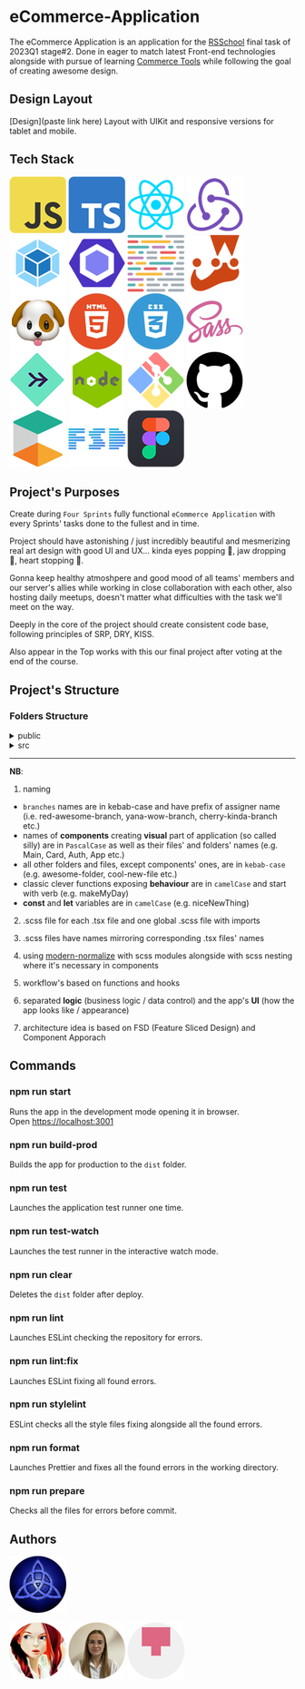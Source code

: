 # eCommerce-Application

The eCommerce Application is an application for the [RSSchool](https://rs.school/) final task of 2023Q1 stage#2.
Done in eager to match latest Front-end technologies alongside with pursue of learning [Commerce Tools](https://commercetools.com/) while following the goal of creating awesome design.

## Design Layout

[Design](paste link here) Layout with UIKit and responsive versions for tablet and mobile.

## Tech Stack

![js](./public/assets/tech-stack-images/js.png)
![ts](./public/assets/tech-stack-images/ts.png)
![react](./public/assets/tech-stack-images/react.png)
![redux](./public/assets/tech-stack-images/redux.png)
![webpack](./public/assets/tech-stack-images/webpack.png)
![eslint](./public/assets/tech-stack-images/eslint.png)
![prettier](./public/assets/tech-stack-images/prettier.png)
![jest](./public/assets/tech-stack-images/jest.png)
![husky](./public/assets/tech-stack-images/husky.png)
![html](./public/assets/tech-stack-images/html.png)
![css](./public/assets/tech-stack-images/css.png)
![scss](./public/assets/tech-stack-images/scss.png)
![normalize](./public/assets/tech-stack-images/modern-normalize.png)
![node](./public/assets/tech-stack-images/node.png)
![git](./public/assets/tech-stack-images/git.png)
![github](./public/assets/tech-stack-images/github.png)
![ecommerce tools](./public/assets/tech-stack-images/ecommerce_tools.png)
![fsd](./public/assets/tech-stack-images/fsd_architecture.png)
![figma](./public/assets/tech-stack-images/figma.png)

## Project's Purposes

Create during `Four Sprints` fully functional `eCommerce Application` with every Sprints' tasks done to the fullest and in time.

Project should have astonishing / just incredibly beautiful and mesmerizing real art design with good UI and UX... kinda eyes popping 👀, jaw dropping 👄, heart stopping 💖.

Gonna keep healthy atmoshpere and good mood of all teams' members and our server's allies while working in close collaboration with each other, also hosting daily meetups, doesn't matter what difficulties with the task we'll meet on the way.

Deeply in the core of the project should create consistent code base, following principles of SRP, DRY, KISS.

Also appear in the Top works with this our final project after voting at the end of the course.

## Project's Structure

### Folders Structure

<details><summary>public</summary>

- assets (pics, icons, backgrounds, design references etc.)
- favicon
- fonts
</details>

<details><summary>src</summary>

- App (One ring to rule them all, One ring to find them, One ring to bring them all ©Lord of the Rings)
<details><summary>components</summary>

- Card
- Catalog
- Header
- Footer
- shared (reused code e.g. Buttons, Inputs etc.)
</details>
<details><summary>pages</summary>

- Main
- Products
- Product
- Auth
- Registration
</details>

- store
- hooks
- data (product's config, arrays of sounds etc.)
- types (types, enums, interfaces)
- constants (base url, error messages codes etc.)
- utils (just helpful functions, not particularly dedicated to one of the layers)
- style (global with imports)
- index.html
- main.tsx
</details>
<p></p>

---

**NB**:

1. naming

- `branches` names are in kebab-case and have prefix of assigner name (i.e. red-awesome-branch, yana-wow-branch, cherry-kinda-branch etc.)
- names of **components** creating **visual** part of application (so called silly) are in `PascalCase` as well as their files' and folders' names (e.g. Main, Card, Auth, App etc.)
- all other folders and files, except components' ones, are in `kebab-case` (e.g. awesome-folder, cool-new-file etc.)
- classic clever functions exposing **behaviour** are in `camelCase` and start with verb (e.g. makeMyDay)
- **const** and **let** variables are in `camelCase` (e.g. niceNewThing)

2. .scss file for each .tsx file and one global .scss file with imports

3. .scss files have names mirroring corresponding .tsx files' names

4. using [modern-normalize](https://github.com/sindresorhus/modern-normalize) with scss modules alongside with scss nesting where it's necessary in components

5. workflow's based on functions and hooks

8. separated **logic** (business logic / data control) and the app's **UI** (how the app looks like / appearance)

9. architecture idea is based on FSD (Feature Sliced Design) and Component Apporach

## Commands

### npm run start
Runs the app in the development mode opening it in browser.<br />
Open [https://localhost:3001](https://localhost:3001)

### npm run build-prod
Builds the app for production to the `dist` folder.

### npm run test
Launches the application test runner one time.

### npm run test-watch
Launches the test runner in the interactive watch mode.

### npm run clear
Deletes the `dist` folder after deploy.

### npm run lint
Launches ESLint checking the repository for errors.

### npm run lint:fix
Launches ESLint fixing all found errors.

### npm run stylelint
ESLint checks all the style files fixing alongside all the found errors.

### npm run format
Launches Prettier and fixes all the found errors in the working directory.

### npm run prepare
Checks all the files for errors before commit.

## Authors

![trinity](./public/assets/github-pics/trinity.png)

[![craftsw0man](./public/assets/github-pics/github_pic_tashenka.png)](https://github.com/CRAFTSW0MAN/)
[![yanabel1996](./public/assets/github-pics/github_pic_yanabel1996.png)](https://github.com/yanabel1996)
[![lyutails](./public/assets/github-pics/github_pic_lyutails.png)](https://github.com/lyutails)
